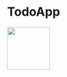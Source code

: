 # TodoApp
<img align="left" width="100" height="100" src="https://mail.google.com/mail/u/0/#sent/KtbxLwgZZrGLPMDPhLHQVlDPZxxHrMHTbq?projector=1&messagePartId=0.7">



